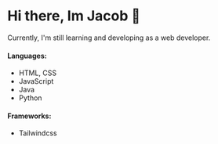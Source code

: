 # Hi there, Im Jacob 👋
Currently, I'm still learning and developing as a web developer.

#### Languages:
- HTML, CSS
- JavaScript
- Java
- Python

#### Frameworks:
- Tailwindcss
